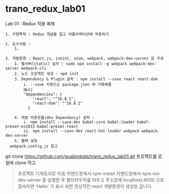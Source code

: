 # trano_redux_lab01

Lab 01 : Redux 적용 예제

	1. 구현목적 : Redux 개념을 알고 어플리케이션에 적용하기  

	2. 요구사항 :
		1.

	3. 개발환경 : React.js, jshint, atom, webpack, webpack-dev-server 등 구성
		1. 웹서버(static) 설치 : sudo npm install -g webpack webpack-dev-server webpack-cli
		2. 노드 프로젝트 생성 : npm init
		3. Dependency & Plugin 설치 : npm install --save react react-dom
			i. --save 키워드는 package.json 에 기록해줌
			예시)
			"dependencies": {
			    "react": "^16.8.1",
			    "react-dom": "^16.8.1"
			  }

		4. 개발 의존모듈(dev Dependency) 설치 :
			i. npm install --save-dev babel-core babel-loader babel-preset-es2015 babel-preset-react
			ii. npm install --save-dev react-hot-loader webpack webpack-dev-server
		5. 웹팩 설정
      webpack.config.js 참고


  git clone https://github.com/guskimktds/trano_redux_lab01.git
  프로젝트를 로컬에 clone 하고
  > 프로젝트 디렉토리로 이동
  > 커맨드창에서 npm install
  > 커맨드창에서 npm run dev-server 를 실행한 후
  웹브라우저를 띠우고 주소창에 localhost:4000 으로 접속하면 'Hello' 가 표시 되면 정상적인 react 개발환경이 생성된 겁니다.
